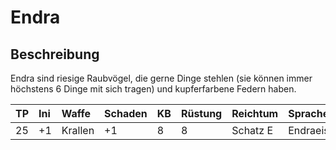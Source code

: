 # Endra

## Beschreibung

Endra sind riesige Raubvögel, die gerne Dinge stehlen \(sie können immer höchstens 6 Dinge mit sich tragen\) und kupferfarbene Federn haben.

| TP | Ini | Waffe | Schaden | KB | Rüstung | Reichtum | Sprache | Besonderes | SG |
| :--- | :--- | :--- | :--- | :--- | :--- | :--- | :--- | :--- | :--- |
| 25 | +1 | Krallen | +1 | 8 | 8 | Schatz E | Endraeisch | Fliegend | 5 |

